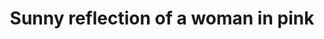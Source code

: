---
title: "Sunny reflection of a woman in pink"
layout: picture
picture: /assets/camera-roll/2016/2016-09-04-sunny-reflection-of-a-woman-in-pink/20160905_000316862_iOS.jpg
thumbnail: /assets/camera-roll/2016/2016-09-04-sunny-reflection-of-a-woman-in-pink/20160905_000316862_iOS-thumbnail.jpg
related:
  - Sunny reflection of downtown Seattle
tags:
  - Woman
  - Sidewalk
  - Reflection
  - Photograph
  - Capitol Hill
---
